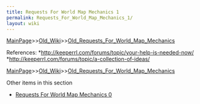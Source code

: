 ```yaml
---
title: Requests For World Map Mechanics 1
permalink: Requests_For_World_Map_Mechanics_1/
layout: wiki
---
```


[MainPage](/keeperrl_wiki/ "wikilink")>>[Old_Wiki](/keeperrl_wiki/Old_Wiki "wikilink")>>[Old_Requests_For_World_Map_Mechanics](/keeperrl_wiki/Old_Requests_For_World_Map_Mechanics "wikilink")

References:
*http://keeperrl.com/forums/topic/your-help-is-needed-now/
*http://keeperrl.com/forums/topic/a-collection-of-ideas/

[MainPage](/keeperrl_wiki/ "wikilink")>>[Old_Wiki](/keeperrl_wiki/Old_Wiki "wikilink")>>[Old_Requests_For_World_Map_Mechanics](/keeperrl_wiki/Old_Requests_For_World_Map_Mechanics "wikilink")

Other items in this section
-    [Requests For World Map Mechanics 0](/keeperrl_wiki/Requests_For_World_Map_Mechanics_0 "wikilink")
